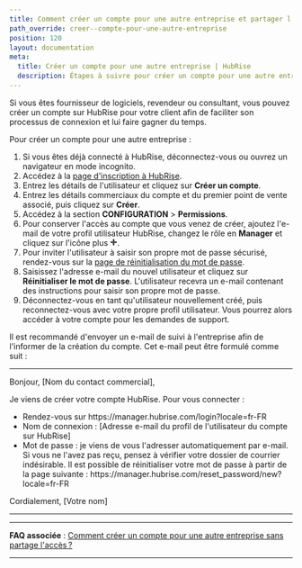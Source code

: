 ```yaml
---
title: Comment créer un compte pour une autre entreprise et partager l'accès ?
path_override: creer--compte-pour-une-autre-entreprise
position: 120
layout: documentation
meta:
  title: Créer un compte pour une autre entreprise | HubRise
  description: Étapes à suivre pour créer un compte pour une autre entreprise sur HubRise. Aidez vos clients à connecter votre application à leur compte HubRise.
---
```


Si vous êtes fournisseur de logiciels, revendeur ou consultant, vous pouvez créer un compte sur HubRise pour votre client afin de faciliter son processus de connexion et lui faire gagner du temps.

Pour créer un compte pour une autre entreprise :

1. Si vous êtes déjà connecté à HubRise, déconnectez-vous ou ouvrez un navigateur en mode incognito.
2. Accédez à la [page d'inscription à HubRise](https://manager.hubrise.com/signup).
3. Entrez les détails de l'utilisateur et cliquez sur **Créer un compte**.
4. Entrez les détails commerciaux du compte et du premier point de vente associé, puis cliquez sur **Créer**.
5. Accédez à la section **CONFIGURATION** > **Permissions**.
6. Pour conserver l'accès au compte que vous venez de créer, ajoutez l'e-mail de votre profil utilisateur HubRise, changez le rôle en **Manager** et cliquez sur l'icône plus <InlineImage width="13" height="13">![Icône Plus](../../images/059-add-icon.png)</InlineImage>.
7. Pour inviter l'utilisateur à saisir son propre mot de passe sécurisé, rendez-vous sur la [page de réinitialisation du mot de passe](https://manager.hubrise.com/reset_password/new).
8. Saisissez l'adresse e-mail du nouvel utilisateur et cliquez sur **Réinitialiser le mot de passe**. L'utilisateur recevra un e-mail contenant des instructions pour saisir son propre mot de passe.
9. Déconnectez-vous en tant qu'utilisateur nouvellement créé, puis reconnectez-vous avec votre propre profil utilisateur. Vous pourrez alors accéder à votre compte pour les demandes de support.

Il est recommandé d'envoyer un e-mail de suivi à l'entreprise afin de l'informer de la création du compte. Cet e-mail peut être formulé comme suit :

***

Bonjour, [Nom du contact commercial],

Je viens de créer votre compte HubRise. Pour vous connecter :

- Rendez-vous sur https\://manager.hubrise.com/login?locale=fr-FR
- Nom de connexion : [Adresse e-mail du profil de l'utilisateur du compte sur HubRise]
- Mot de passe : je viens de vous l'adresser automatiquement par e-mail. Si vous ne l'avez pas reçu, pensez à vérifier votre dossier de courrier indésirable. Il est possible de réinitialiser votre mot de passe à partir de la page suivante : https\://manager.hubrise.com/reset_password/new?locale=fr-FR

Cordialement, [Votre nom]

***

***

**FAQ associée** : [Comment créer un compte pour une autre entreprise sans partage l'accès ?](/docs/faqs/create-an-account-for-another-business-no-access-sharing)

***
